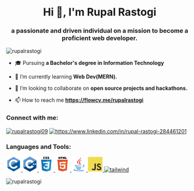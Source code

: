 <h1 align="center">Hi 👋, I'm Rupal Rastogi</h1>
<h3 align="center">a passionate and driven individual on a mission to become a proficient web developer.</h3>

<p align="left"> <img src="https://komarev.com/ghpvc/?username=rupalrastogi&label=Profile%20views&color=0e75b6&style=flat" alt="rupalrastogi" /> </p>

- 🎓 Pursuing **a Bachelor's degree in Information Technology**

- 🌱 I’m currently learning **Web Dev(MERN).**

- 👯 I’m looking to collaborate on **open source projects and hackathons.**

- 📫 How to reach me **https://flowcv.me/rupalrastogi**

<h3 align="left">Connect with me:</h3>
<p align="left">
<a href="https://twitter.com/rupalrastogi09" target="blank"><img align="center" src="https://raw.githubusercontent.com/rahuldkjain/github-profile-readme-generator/master/src/images/icons/Social/twitter.svg" alt="rupalrastogi09" height="30" width="40" /></a>
<a href="https://linkedin.com/in/https://www.linkedin.com/in/rupal-rastogi-284461201" target="blank"><img align="center" src="https://raw.githubusercontent.com/rahuldkjain/github-profile-readme-generator/master/src/images/icons/Social/linked-in-alt.svg" alt="https://www.linkedin.com/in/rupal-rastogi-284461201" height="30" width="40" /></a>
</p>

<h3 align="left">Languages and Tools:</h3>
<p align="left"> <a href="https://www.cprogramming.com/" target="_blank" rel="noreferrer"> <img src="https://raw.githubusercontent.com/devicons/devicon/master/icons/c/c-original.svg" alt="c" width="40" height="40"/> </a> <a href="https://www.w3schools.com/cpp/" target="_blank" rel="noreferrer"> <img src="https://raw.githubusercontent.com/devicons/devicon/master/icons/cplusplus/cplusplus-original.svg" alt="cplusplus" width="40" height="40"/> </a> <a href="https://www.w3schools.com/css/" target="_blank" rel="noreferrer"> <img src="https://raw.githubusercontent.com/devicons/devicon/master/icons/css3/css3-original-wordmark.svg" alt="css3" width="40" height="40"/> </a> <a href="https://www.w3.org/html/" target="_blank" rel="noreferrer"> <img src="https://raw.githubusercontent.com/devicons/devicon/master/icons/html5/html5-original-wordmark.svg" alt="html5" width="40" height="40"/> </a> <a href="https://www.java.com" target="_blank" rel="noreferrer"> <img src="https://raw.githubusercontent.com/devicons/devicon/master/icons/java/java-original.svg" alt="java" width="40" height="40"/> </a> <a href="https://developer.mozilla.org/en-US/docs/Web/JavaScript" target="_blank" rel="noreferrer"> <img src="https://raw.githubusercontent.com/devicons/devicon/master/icons/javascript/javascript-original.svg" alt="javascript" width="40" height="40"/> </a> <a href="https://tailwindcss.com/" target="_blank" rel="noreferrer"> <img src="https://www.vectorlogo.zone/logos/tailwindcss/tailwindcss-icon.svg" alt="tailwind" width="40" height="40"/> </a> </p>

<p><img align="center" src="https://github-readme-streak-stats.herokuapp.com/?user=rupalrastogi&" alt="rupalrastogi" /></p>




